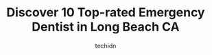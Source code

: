 ---
layout: ampstory
image: https://i0.wp.com/www.depkes.org/wp-content/uploads/2023/06/emergency-dentist-0-in-long-beach-ca-1685816945.jpeg?resize=640,853
author: techidn
featured: false
description: Discover the impressive array of Emergency Dentist options in Long Beach CA, where you can find 10 of the largest Emergency Dentist establishments in the area. From renowned classics to hidd
title: Discover 10 Top-rated Emergency Dentist in Long Beach CA
cover:
   title: Discover 10 Top-rated Emergency Dentist in Long Beach CA
   subtitle: Rickpate
   background: https://www.depkes.org/wp-content/uploads/2023/06/emergency-dentist-0-in-long-beach-ca-1685816945.jpeg

pages: 
 - layout: thirds
   top: <h1>#1 Karimi Dental of Long Beach - Long Beach Dentists</h1>
   bottom: "<p>Dr. Karimi is the absolute best! If you are looking for a great dentist in Long Beach, hes your guy. I recently had a dental procedure and was worried about the healin</p>"
   background: https://www.depkes.org/wp-content/uploads/2023/06/emergency-dentist-1-in-long-beach-ca-1685816946.jpeg
   backgroundblur: true
 - layout: thirds
   top: <h1>#2 My Family Dentist</h1>
   bottom: "<p>Let me start with how I do not like the dentist. I have numbing issues so it can be difficult at times. HOWEVER, my hygienist was perfect. She explained everything, was g</p>"
   background: https://www.depkes.org/wp-content/uploads/2023/06/emergency-dentist-2-in-long-beach-ca-1685816946.jpeg
   cta:
      link: https://www.depkes.org/blog/discover-10-top-rated-emergency-dentist-in-long-beach-ca/
      text: Discover 10 Top-rated Emergency Dentist in Long Beach CA
 - layout: thirds
   top: <h1>#3 Emigh Dental Care</h1>
   bottom: "<p>5500 E Atherton St # 430, Long Beach, CA 90815, United States</p>"
   background: https://www.depkes.org/wp-content/uploads/2023/06/emergency-dentist-3-in-long-beach-ca-1685816947.jpeg
   cta:
      link: https://www.depkes.org/blog/discover-10-top-rated-emergency-dentist-in-long-beach-ca/
      text: Discover 10 Top-rated Emergency Dentist in Long Beach CA
 - layout: thirds
   top: <h1>#4 Long Beach Dental Health</h1>
   bottom: "<p>1777 N Bellflower Blvd #213, Long Beach, CA 90815, United States</p>"
   background: https://images.unsplash.com/photo-1615749413727-825b59a857b5?ixlib=rb-4.0.3&ixid=MnwxMjA3fDB8MHxwaG90by1wYWdlfHx8fGVufDB8fHx8&auto=format&fit=crop&w=640&h=853&q=80
   cta:
      link: https://www.depkes.org/blog/discover-10-top-rated-emergency-dentist-in-long-beach-ca/
      text: Discover 10 Top-rated Emergency Dentist in Long Beach CA
 - layout: thirds
   top: <h1>#5 Heartwell Dental</h1>
   bottom: "<p>3840 Woodruff Ave # 202, Long Beach, CA 90808, United States</p>"
   background: https://images.unsplash.com/photo-1561679660-d00ee1e0dc8e?ixlib=rb-4.0.3&ixid=MnwxMjA3fDB8MHxwaG90by1wYWdlfHx8fGVufDB8fHx8&auto=format&fit=crop&w=640&h=853&q=80
   cta:
      link: https://www.depkes.org/blog/discover-10-top-rated-emergency-dentist-in-long-beach-ca/
      text: Discover 10 Top-rated Emergency Dentist in Long Beach CA
 - layout: thirds
   top: <h1>#6 Long Beach Smiles Dentistry</h1>
   bottom: "<p>5533 E Stearns St, Long Beach, CA 90815, United States</p>"
   background: https://images.unsplash.com/photo-1614648718611-0635f29016cb?ixlib=rb-4.0.3&ixid=MnwxMjA3fDB8MHxwaG90by1wYWdlfHx8fGVufDB8fHx8&auto=format&fit=crop&w=640&h=853&q=80
   cta:
      link: https://www.depkes.org/blog/discover-10-top-rated-emergency-dentist-in-long-beach-ca/
      text: Discover 10 Top-rated Emergency Dentist in Long Beach CA
 - layout: thirds
   top: <h1>#7 Family Dentist</h1>
   bottom: "<p>2211 E 7th St, Long Beach, CA 90804, United States</p>"
   background: https://images.unsplash.com/photo-1613843873231-1447db182f97?ixlib=rb-4.0.3&ixid=MnwxMjA3fDB8MHxwaG90by1wYWdlfHx8fGVufDB8fHx8&auto=format&fit=crop&w=640&h=853&q=80
   cta:
      link: https://www.depkes.org/blog/discover-10-top-rated-emergency-dentist-in-long-beach-ca/
      text: Discover 10 Top-rated Emergency Dentist in Long Beach CA
 - layout: thirds
   middle: Continue reading...
   background: https://images.unsplash.com/photo-1620421680010-0766ff230392?ixlib=rb-4.0.3&ixid=MnwxMjA3fDB8MHxwaG90by1wYWdlfHx8fGVufDB8fHx8&auto=format&fit=crop&w=640&h=853&q=80
   cta:
      link: https://www.depkes.org/blog/discover-10-top-rated-emergency-dentist-in-long-beach-ca/
      text: Discover 10 Top-rated Emergency Dentist in Long Beach CA
      
---
